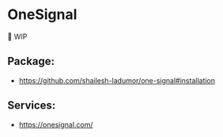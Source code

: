 # OneSignal

🚧 WIP
## Package:
- https://github.com/shailesh-ladumor/one-signal#installation

## Services:
- https://onesignal.com/

